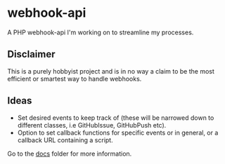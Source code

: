 # webhook-api
A PHP webhook-api I'm working on to streamline my processes.

## Disclaimer
This is a purely hobbyist project and is in no way a claim to be the most efficient or smartest way to handle webhooks.

## Ideas
- Set desired events to keep track of (these will be narrowed down to different classes, i.e GitHubIssue, GitHubPush etc).
- Option to set callback functions for specific events or in general, or a callback URL containing a script.

Go to the [docs](docs/) folder for more information.
